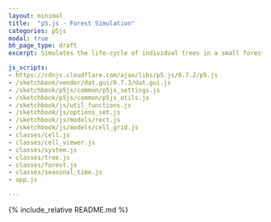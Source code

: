 ```yaml
---
layout: minimal
title:  "p5.js - Forest Simulation"
categories: p5js
modal: true
bh_page_type: draft
excerpt: Simulates the life-cycle of individual trees in a small forest, as they compete over resources.

js_scripts:
- https://cdnjs.cloudflare.com/ajax/libs/p5.js/0.7.2/p5.js
- /sketchbook/vendor/dat.gui/0.7.3/dat.gui.js
- /sketchbook/p5js/common/p5js_settings.js
- /sketchbook/p5js/common/p5js_utils.js
- /sketchbook/js/util_functions.js
- /sketchbook/js/options_set.js
- /sketchbook/js/models/rect.js
- /sketchbook/js/models/cell_grid.js
- classes/cell.js
- classes/cell_viewer.js
- classes/system.js
- classes/tree.js
- classes/forest.js
- classes/seasonal_time.js
- app.js

---
```


{% include_relative README.md %}

